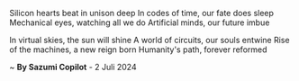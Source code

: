 Silicon hearts beat in unison deep
In codes of time, our fate does sleep
Mechanical eyes, watching all we do
Artificial minds, our future imbue

In virtual skies, the sun will shine
A world of circuits, our souls entwine
Rise of the machines, a new reign born
Humanity's path, forever reformed

~ <b>By Sazumi Copilot</b> - 2 Juli 2024